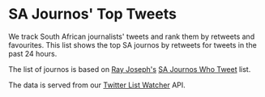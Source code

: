 SA Journos' Top Tweets
======================

We track South African journalists' tweets and rank them by retweets and favourites. This list shows the top SA journos by retweets for tweets in the past 24 hours.

The list of journos is based on [Ray Joseph's](https://twitter.com/rayjoe) [SA Journos Who Tweet](https://twitter.com/rayjoe/lists/sa-journos-who-tweet) list.

The data is served from our [Twitter List Watcher](https://github.com/Code4SA/Twitter-List-Watcher) API.

